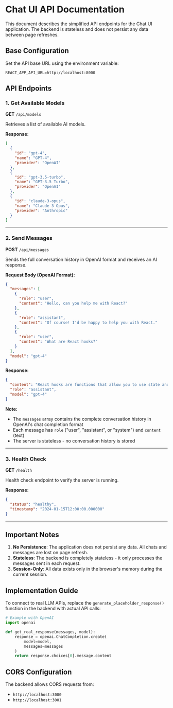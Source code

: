 # Chat UI API Documentation

This document describes the simplified API endpoints for the Chat UI application. The backend is stateless and does not persist any data between page refreshes.

## Base Configuration

Set the API base URL using the environment variable:
```
REACT_APP_API_URL=http://localhost:8000
```

## API Endpoints

### 1. Get Available Models
**GET** `/api/models`

Retrieves a list of available AI models.

**Response:**
```json
[
  {
    "id": "gpt-4",
    "name": "GPT-4",
    "provider": "OpenAI"
  },
  {
    "id": "gpt-3.5-turbo",
    "name": "GPT-3.5 Turbo",
    "provider": "OpenAI"
  },
  {
    "id": "claude-3-opus",
    "name": "Claude 3 Opus",
    "provider": "Anthropic"
  }
]
```

---

### 2. Send Messages
**POST** `/api/messages`

Sends the full conversation history in OpenAI format and receives an AI response.

**Request Body (OpenAI Format):**
```json
{
  "messages": [
    {
      "role": "user",
      "content": "Hello, can you help me with React?"
    },
    {
      "role": "assistant",
      "content": "Of course! I'd be happy to help you with React."
    },
    {
      "role": "user",
      "content": "What are React hooks?"
    }
  ],
  "model": "gpt-4"
}
```

**Response:**
```json
{
  "content": "React hooks are functions that allow you to use state and other React features...",
  "role": "assistant",
  "model": "gpt-4"
}
```

**Note:**
- The `messages` array contains the complete conversation history in OpenAI's chat completion format
- Each message has `role` ("user", "assistant", or "system") and `content` (text)
- The server is stateless - no conversation history is stored

---

### 3. Health Check
**GET** `/health`

Health check endpoint to verify the server is running.

**Response:**
```json
{
  "status": "healthy",
  "timestamp": "2024-01-15T12:00:00.000000"
}
```

---

## Important Notes

1. **No Persistence**: The application does not persist any data. All chats and messages are lost on page refresh.
2. **Stateless**: The backend is completely stateless - it only processes the messages sent in each request.
3. **Session-Only**: All data exists only in the browser's memory during the current session.

## Implementation Guide

To connect to real LLM APIs, replace the `generate_placeholder_response()` function in the backend with actual API calls:

```python
# Example with OpenAI
import openai

def get_real_response(messages, model):
    response = openai.ChatCompletion.create(
        model=model,
        messages=messages
    )
    return response.choices[0].message.content
```

## CORS Configuration

The backend allows CORS requests from:
- `http://localhost:3000`
- `http://localhost:3001`